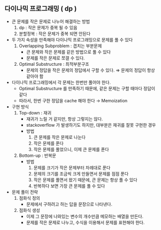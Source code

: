 ## 다이나믹 프로그래밍 ( dp )
- 큰 문제를 작은 문제로 나누어 해결하는 방법
    1. dp : 작은 문제가 중복 될 수 있음
    2. 분할정복 : 작은 문제가 중복 되면 안된다
- 두 가지 속성을 만족해야 다이나믹 프로그래밍으로 문제를 풀 수 있다
    1. Overlapping Subproblem : 겹치는 부분문제
        - 큰 문제와 작은 문제를 같은 방법으로 풀 수 있다
        - 문제를 작은 문제로 쪼갤 수 있다.
    2. Optimal Substructure : 최적부분구조
        - 문제의 정답을 작은 문제의 정답에서 구할 수 있다. ⇒ 문제의 정답이 항상 같아야 함
- 다이나믹 프로그래밍에서 각 문제는 한번만 풀어야 한다.
    - Optimal Substructure 를 만족하기 때문에, 같은 문제는 구할 때마다 정답이 같다
    - 따라서, 한번 구한 정답을 cache 해야 한다 → Memoization
- 구현 방식
    1. Top-down : 재귀
        - 재귀가 느릴 거 같지만, 항상 그렇지는 않다.
        - stackoverflow 가 발생하기도 하지만, 대부분은 재귀를 잘못 구현한 경우
        - 방법
            1. 큰 문제를 작은 문제로 나눈다
            2. 작은 문제를 푼다
            3. 작은 문제를 풀었으니, 이제 큰 문제를 푼다
    2. Bottom-up : 반복문
        - 방법
            1. 문제를 크기가 작은 문제부터 차례대로 푼다
            2. 문제의 크기를 조금씩 크게 만들면서 문제를 점점 푼다
            3. 작은 문제를 풀면서 왔기 때문에, 큰 문제는 항상 풀 수 있다
            4. 반복하다 보면 가장 큰 문제를 풀 수 있다
- 문제 풀이 전략
    1. 점화식 정의
        - 문제에서 구하려고 하는 답을 문장으로 나타낸다.
    2. 점화식 생성
        - 이제 그 문장에 나와있는 변수의 개수만큼 메모하는 배열을 만든다.
        - 문제를 작은 문제로 나누고, 수식을 이용해서 문제를 표현해야 한다.